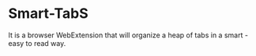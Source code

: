 # Smart-TabS
It is a browser WebExtension that will organize a heap of tabs in a smart - easy to read way.

